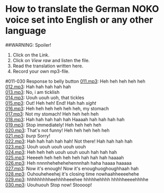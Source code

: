 # How to translate the German NOKO voice set into English or any other language
##WARNING: Spoiler! 

1. Click on the Link.  
2. Click on *View raw* and listen the file.
3. Read the translation written here. 
4. Record your own mp3-file.

#011-030 Response to belly button
[011.mp3](https://github.com/NikolaiRadke/NOKO/blob/master/mp3/11.mp3): Heh heh heh heh heh  
[012.mp3](https://github.com/NikolaiRadke/NOKO/blob/master/mp3/12.mp3): Hah hah hah hah hah  
[013.mp3](https://github.com/NikolaiRadke/NOKO/blob/master/mp3/13.mp3): No, i am ticklish  
[014.mp3](https://github.com/NikolaiRadke/NOKO/blob/master/mp3/14.mp3): Uouh uouh uoh, that tickles  
[015.mp3](https://github.com/NikolaiRadke/NOKO/blob/master/mp3/15.mp3): Out! Heh heh! End! Hah hah *sight*  
[016.mp3](https://github.com/NikolaiRadke/NOKO/blob/master/mp3/16.mp3): Heh heh heh heh heh heh, my stomach  
[017.mp3](https://github.com/NikolaiRadke/NOKO/blob/master/mp3/17.mp3): Not my stomach! Heh heh heh heh  
[018.mp3](https://github.com/NikolaiRadke/NOKO/blob/master/mp3/18.mp3): Hah hah hah hah hah Haaaah hah hah hah hah  
[019.mp3](https://github.com/NikolaiRadke/NOKO/blob/master/mp3/19.mp3): Stop immediately! Heh heh heh heh  
[020.mp3](https://github.com/NikolaiRadke/NOKO/blob/master/mp3/20.mp3): That's not funny! Heh heh heh heh heh  
[021.mp3](https://github.com/NikolaiRadke/NOKO/blob/master/mp3/21.mp3): *burp* Sorry!  
[022.mp3](https://github.com/NikolaiRadke/NOKO/blob/master/mp3/22.mp3): Hah hah hah hah hah! Not there! Hah hah hah hah  
[023.mp3](https://github.com/NikolaiRadke/NOKO/blob/master/mp3/23.mp3): Uouh uouh uouh uouh uouh  
[024.mp3](https://github.com/NikolaiRadke/NOKO/blob/master/mp3/24.mp3): Heh heh heh uouh uouh uouh hah hah hah  
[025.mp3](https://github.com/NikolaiRadke/NOKO/blob/master/mp3/25.mp3): Heeeeh heh heh heh heh hah hah hah haaaah  
[026.mp3](https://github.com/NikolaiRadke/NOKO/blob/master/mp3/26.mp3): Heh nnnnhehehehehennnhah haha haaaa haaaaa  
[027.mp3](https://github.com/NikolaiRadke/NOKO/blob/master/mp3/27.mp3): Now it's enough! Now it's enoughuoghoughhaah hah  
[028.mp3](https://github.com/NikolaiRadke/NOKO/blob/master/mp3/28.mp3): Ouhouheheehej it's closing time nowhaahheeeehehe  
[029.mp3](https://github.com/NikolaiRadke/NOKO/blob/master/mp3/29.mp3): hhhhhhhhheehhhheeehee hhhhhehhhh hhhhheeeehhhhe  
[030.mp3](https://github.com/NikolaiRadke/NOKO/blob/master/mp3/30.mp3): Uouhuouh Stop now! Stoooop!  




